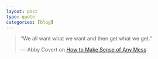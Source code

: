 ```yaml
---
layout: post
type: quote
categories: [blog]
---
```


> “We all want what we want and then get what we get.”
> <footer>— Abby Covert on <a rel="nofollow" href="http://www.amazon.co.uk/gp/product/1500615994/ref=as_li_tl?ie=UTF8&camp=1634&creative=6738&creativeASIN=1500615994&linkCode=as2&tag=edmundojr-21">How to Make Sense of Any Mess</a><img src="http://ir-uk.amazon-adsystem.com/e/ir?t=edmundojr-21&l=as2&o=2&a=1500615994" width="1" height="1" border="0" alt="" style="border:none !important; margin:0px !important;" /></footer>
